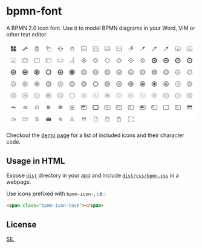 # bpmn-font

A BPMN 2.0 icon font. Use it to model BPMN diagrams in your Word, VIM or other text editor.

![Font Preview](./resources/symbols.png)

Checkout the [demo page](https://cdn.staticaly.com/gh/bpmn-io/bpmn-font/master/dist/demo.html) for a list of included icons and their character code.


## Usage in HTML

Expose [`dist`](./dist) directory in your app and include [`dist/css/bpmn.css`](./dist/css/bpmn.css) in a webpage.

Use icons prefixed with `bpmn-icon-`, i.e.:

```html
<span class="bpmn-icon-task"></span>
```


## License

[SIL](http://scripts.sil.org/cms/scripts/page.php?item_id=OFL_web)
